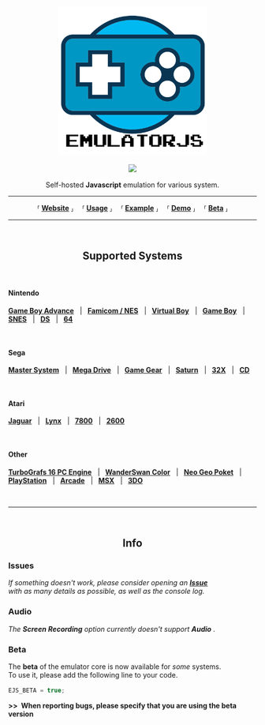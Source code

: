 
<p align = 'center'>
    <img src = 'docs/Emulatorjs%20Logo.png' width = '300px'>
    <br>
    <br>
    <a href = './LICENSE'>
        <img src = 'https://img.shields.io/badge/License-GPLv3-blue.svg'>
    </a>
    <br>
</p>

<p align = 'center'>
    Self-hosted <b>Javascript</b> emulation for various system.
</p>

---

<p align = 'center'>
    ⸢ <a href = 'https://emulatorjs.ga/'><b>Website</b></a> ⸥ 
    ⸢ <a href = 'docs/Usage.md'><b>Usage</b></a> ⸥ 
    ⸢ <a href = 'https://coldcast.org/games/1/Super-Mario-Bros'><b>Example</b></a> ⸥ 
    ⸢ <a href = 'https://emulatorjs.ga/demo/'><b>Demo</b></a> ⸥ 
    ⸢ <a href = 'https://emulatorjs.ga/beta/'><b>Beta</b></a> ⸥
</p>

---

<br>

<h2 align = 'center'>Supported Systems</h2>

<br>

#### Nintendo

**[Game Boy Advance][Nintendo Game Boy Advance]**   | 
**[Famicom / NES][NES / Famicom]**   | 
**[Virtual Boy][Virtual Boy]**   | 
**[Game Boy][Nintendo Game Boy]**   | 
**[SNES]**   | 
**[DS][Nintendo DS]**   | 
**[64][Nintendo 64]**

<br>

#### Sega
**[Master System][Sega Master System]**   | 
**[Mega Drive][Sega Mega Drive]**   | 
**[Game Gear][Sega Game Gear]**   | 
**[Saturn][Sega Saturn]**   | 
**[32X][Sega 32X]**   | 
**[CD][Sega CD]**

<br>

#### Atari

**[Jaguar][Atari Jaguar]**   | 
**[Lynx][Atari Lynx]**   | 
**[7800][Atari 7800]**   | 
**[2600][Atari 2600]**

<br>

#### Other

**[TurboGrafs 16 PC Engine][TurboGrafs-16 / PC Engine]**   | 
**[WanderSwan Color][WanderSwan / Color]**   | 
**[Neo Geo Poket][Neo Geo Poket]**   | 
**[PlayStation]**   | 
**[Arcade]**   | 
**[MSX]**   | 
**[3DO]**

<br>

---

<br>

<h2 align = 'center'>Info</h2>

### Issues

*If something doesn't work, please consider opening an* ***[Issue]*** <br>
*with as many details as possible, as well as the console log.*

### Audio

*The* ***Screen Recording*** *option currently doesn't support* ***Audio*** *.*

### Beta

The **beta** of the emulator core is now available for *some* systems. <br>
To use it, please add the following line to your code.

```js
EJS_BETA = true;
```

**>> When reporting bugs, please specify that you are using the beta version**

<br>


<!----------------------------------------------------------------------------->

[Issue]: https://github.com/ethanaobrien/emulatorjs/issues

[NES / Famicom]: docs/NES-Famicom.md
[SNES]: docs/SNES.md
[Nintendo 64]: docs/Nintendo%2064.md
[Nintendo Game Boy]: docs/Nintendo%20Game%20Boy.md
[Nintendo Game Boy Advance]: docs/Nintendo%20Game%20Boy%20Advance.md
[Nintendo DS]: docs/Nintendo%20DS.md
[PlayStation]: docs/PlayStation.md
[Virtual Boy]: docs/Virtual%20Boy.md
[Sega Mega Drive]: docs/Sega%20Mega%20Drive.md
[Sega Master System]: docs/Sega%20Master%20System.md
[Sega CD]: docs/Sega%20CD.md
[Atari Lynx]: docs/Atari%20Lynx.md
[MSX]: docs/MSX.md
[3DO]: docs/3DO.md
[Sega 32X]: docs/Sega%2032X.md
[Atari Jaguar]: docs/Atari%20Jaguar.md
[Neo Geo Poket]: docs/Neo%20Geo%20Poket.md
[Sega Game Gear]: docs/Sega%20Game%20Gear.md
[Sega Saturn]: docs/Sega%20Saturn.md
[Atari 7800]: docs/Atari%207800.md
[WanderSwan / Color]: docs/WanderSwan-Color.md
[TurboGrafs-16 / PC Engine]: docs/TurboGrafs%2016-PC%20Engine.md
[Arcade]: docs/Arcade.md
[Atari 2600]: docs/Atari%202600.md
